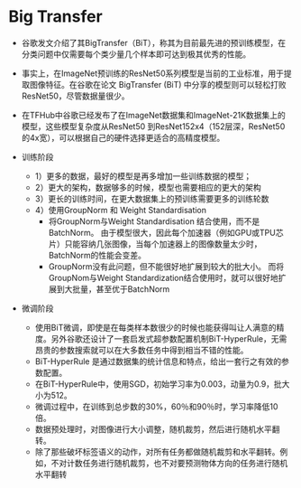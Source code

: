 # Big Transfer

- 谷歌发文介绍了其BigTransfer（BiT），称其为目前最先进的预训练模型，在分类问题中仅需要每个类少量几个样本即可达到极其优秀的性能。
- 事实上，在ImageNet预训练的ResNet50系列模型是当前的工业标准，用于提取图像特征。在谷歌在论文 BigTransfer (BiT) 中分享的模型则可以轻松打败ResNet50，尽管数据量很少。
- 在TFHub中谷歌已经发布了在ImageNet数据集和ImageNet-21K数据集上的模型，这些模型复杂度从ResNet50 到ResNet152x4（152层深，ResNet50的4x宽），可以根据自己的硬件选择更适合的高精度模型。

- 训练阶段
  - 1）更多的数据，最好的模型是再多增加一些训练数据的模型；
  - 2）更大的架构，数据够多的时候，模型也需要相应的更大的架构
  - 3）更长的训练时间，在更大数据集上的预训练需要更多的训练轮数
  - 4）使用GroupNorm 和 Weight Standardisation
     - 将GroupNorm与Weight Standardisation 结合使用，而不是BatchNorm。 由于模型很大，因此每个加速器（例如GPU或TPU芯片）只能容纳几张图像，当每个加速器上的图像数量太少时，BatchNorm的性能会变差。
     - GroupNorm没有此问题，但不能很好地扩展到较大的批大小。 而将GroupNom与Weight Standardization结合使用时，就可以很好地扩展到大批量，甚至优于BatchNorm

- 微调阶段
  - 使用BiT微调，即使是在每类样本数很少的时候也能获得叫让人满意的精度。另外谷歌还设计了一套启发式超参数配置机制BiT-HyperRule，无需昂贵的参数搜索就可以在大多数任务中得到相当不错的性能。
  - BiT-HyperRule 是通过数据集的统计信息和特点，给出一套行之有效的参数配置。
  - 在BiT-HyperRule中，使用SGD，初始学习率为0.003，动量为0.9，批大小为512。
  - 微调过程中，在训练到总步数的30%，60％和90％时，学习率降低10倍。
  - 数据预处理时，对图像进行大小调整，随机裁剪，然后进行随机水平翻转。
  - 除了那些破坏标签语义的动作，对所有任务都做随机裁剪和水平翻转。例如，不对计数任务进行随机裁剪，也不对要预测物体方向的任务进行随机水平翻转